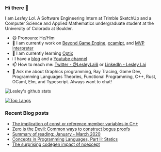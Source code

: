 ### Hi there 👋

I am *Lesley Lai*. A Software Engineering Intern at Trimble SketchUp and a Computer Science and Applied Mathematics undergraduate student at the University of Colorado at Boulder. 

- 😄 Pronouns: He/Him
- 🚧 I am currently work on [Beyond Game Engine](https://github.com/Beyond-Engine/Beyond-Game-Engine), [ocamlpt](https://github.com/LesleyLai/ocamlpt), and [MVP Interpreter
](https://github.com/LesleyLai/mvp)
- 📖 I am currently learning [Optix](https://developer.nvidia.com/optix)
- ℹ️ I have a [blog](https://lesleylai.info/) and a [Youtube channel](https://www.youtube.com/channel/UCw6w2apOo7DuUoDz0vHAVxQ)
- 📫 How to reach me: [Twitter - @LesleyLai6](https://twitter.com/LesleyLai6) or [LinkedIn - Lesley Lai](https://www.linkedin.com/in/lesley-lai/)
- 💬 Ask me about Graphics programming, Ray Tracing, Game Dev, Programming Languages Theories, Functional Programming, C++, Rust, OCaml, Elm, and Typescript. Always want to chat!

![Lesley's github stats](https://github-readme-stats.vercel.app/api?username=LesleyLai&count_private=true&show_icons=true&theme=vue-dark)

[![Top Langs](https://github-readme-stats.vercel.app/api/top-langs/?username=LesleyLai&hide=cmake&langs_count=6&layout=compact)](https://github.com/anuraghazra/github-readme-stats)

### Recent Blog posts
<!-- BLOG-POST-LIST:START -->
- [The implication of const or reference member variables in C++](https://www.lesleylai.info/en/const-and-reference-member-variables)
- [Zero is the Devil: Common ways to construct bogus proofs](https://www.lesleylai.info/en/zero-is-the-devil)
- [Summary of reading: January - March 2020](https://www.lesleylai.info/en/summary-of-reading-january-march-2020)
- [Concepts in Programming Languages, Part II: Statics](https://www.lesleylai.info/en/statics)
- [The surprising codegen impact of noexcept](https://www.lesleylai.info/en/noexcept-codegen)
<!-- BLOG-POST-LIST:END -->
